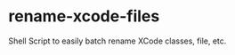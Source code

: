 rename-xcode-files
==================

Shell Script to easily batch rename XCode classes, file, etc.

